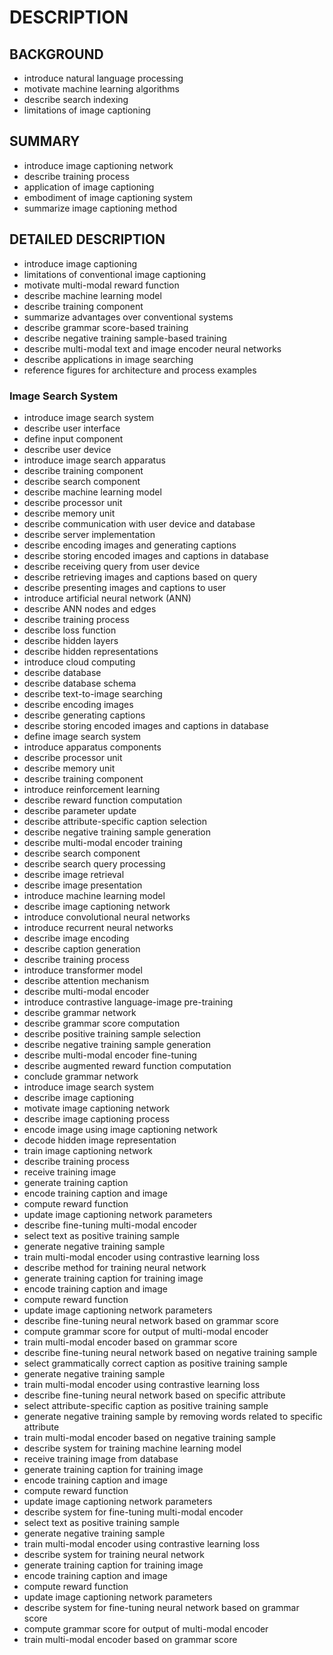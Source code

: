 # DESCRIPTION

## BACKGROUND

- introduce natural language processing
- motivate machine learning algorithms
- describe search indexing
- limitations of image captioning

## SUMMARY

- introduce image captioning network
- describe training process
- application of image captioning
- embodiment of image captioning system
- summarize image captioning method

## DETAILED DESCRIPTION

- introduce image captioning
- limitations of conventional image captioning
- motivate multi-modal reward function
- describe machine learning model
- describe training component
- summarize advantages over conventional systems
- describe grammar score-based training
- describe negative training sample-based training
- describe multi-modal text and image encoder neural networks
- describe applications in image searching
- reference figures for architecture and process examples

### Image Search System

- introduce image search system
- describe user interface
- define input component
- describe user device
- introduce image search apparatus
- describe training component
- describe search component
- describe machine learning model
- describe processor unit
- describe memory unit
- describe communication with user device and database
- describe server implementation
- describe encoding images and generating captions
- describe storing encoded images and captions in database
- describe receiving query from user device
- describe retrieving images and captions based on query
- describe presenting images and captions to user
- introduce artificial neural network (ANN)
- describe ANN nodes and edges
- describe training process
- describe loss function
- describe hidden layers
- describe hidden representations
- introduce cloud computing
- describe database
- describe database schema
- describe text-to-image searching
- describe encoding images
- describe generating captions
- describe storing encoded images and captions in database
- define image search system
- introduce apparatus components
- describe processor unit
- describe memory unit
- describe training component
- introduce reinforcement learning
- describe reward function computation
- describe parameter update
- describe attribute-specific caption selection
- describe negative training sample generation
- describe multi-modal encoder training
- describe search component
- describe search query processing
- describe image retrieval
- describe image presentation
- introduce machine learning model
- describe image captioning network
- introduce convolutional neural networks
- introduce recurrent neural networks
- describe image encoding
- describe caption generation
- describe training process
- introduce transformer model
- describe attention mechanism
- describe multi-modal encoder
- introduce contrastive language-image pre-training
- describe grammar network
- describe grammar score computation
- describe positive training sample selection
- describe negative training sample generation
- describe multi-modal encoder fine-tuning
- describe augmented reward function computation
- conclude grammar network
- introduce image search system
- describe image captioning
- motivate image captioning network
- describe image captioning process
- encode image using image captioning network
- decode hidden image representation
- train image captioning network
- describe training process
- receive training image
- generate training caption
- encode training caption and image
- compute reward function
- update image captioning network parameters
- describe fine-tuning multi-modal encoder
- select text as positive training sample
- generate negative training sample
- train multi-modal encoder using contrastive learning loss
- describe method for training neural network
- generate training caption for training image
- encode training caption and image
- compute reward function
- update image captioning network parameters
- describe fine-tuning neural network based on grammar score
- compute grammar score for output of multi-modal encoder
- train multi-modal encoder based on grammar score
- describe fine-tuning neural network based on negative training sample
- select grammatically correct caption as positive training sample
- generate negative training sample
- train multi-modal encoder using contrastive learning loss
- describe fine-tuning neural network based on specific attribute
- select attribute-specific caption as positive training sample
- generate negative training sample by removing words related to specific attribute
- train multi-modal encoder based on negative training sample
- describe system for training machine learning model
- receive training image from database
- generate training caption for training image
- encode training caption and image
- compute reward function
- update image captioning network parameters
- describe system for fine-tuning multi-modal encoder
- select text as positive training sample
- generate negative training sample
- train multi-modal encoder using contrastive learning loss
- describe system for training neural network
- generate training caption for training image
- encode training caption and image
- compute reward function
- update image captioning network parameters
- describe system for fine-tuning neural network based on grammar score
- compute grammar score for output of multi-modal encoder
- train multi-modal encoder based on grammar score

